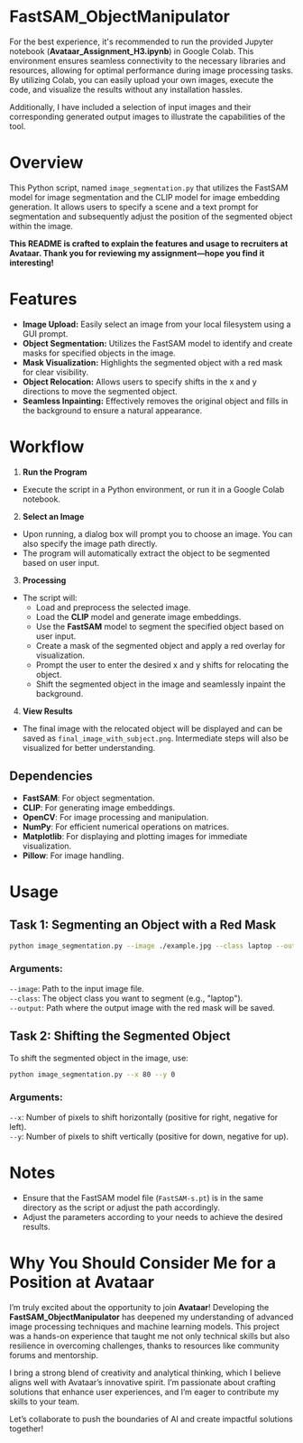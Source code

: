 # FastSAM_ObjectManipulator
For the best experience, it's recommended to run the provided Jupyter notebook (__Avataar_Assignment_H3.ipynb__) in Google Colab. This environment ensures seamless connectivity to the necessary libraries and resources, allowing for optimal performance during image processing tasks. By utilizing Colab, you can easily upload your own images, execute the code, and visualize the results without any installation hassles.

Additionally, I have included a selection of input images and their corresponding generated output images to illustrate the capabilities of the tool.
# Overview
This Python script, named `image_segmentation.py` that utilizes the FastSAM model for image segmentation and the CLIP model for image embedding generation. It allows users to specify a scene and a text prompt for segmentation and subsequently adjust the position of the segmented object within the image.

__This README is crafted to explain the features and usage to recruiters at Avataar. Thank you for reviewing my assignment—hope you find it interesting!__

# Features
* __Image Upload:__ Easily select an image from your local filesystem using a GUI prompt.
* __Object Segmentation:__ Utilizes the FastSAM model to identify and create masks for specified objects in the image.
* __Mask Visualization:__ Highlights the segmented object with a red mask for clear visibility.
* __Object Relocation:__ Allows users to specify shifts in the x and y directions to move the segmented object.
* __Seamless Inpainting:__ Effectively removes the original object and fills in the background to ensure a natural appearance.

# Workflow
1. __Run the Program__
  * Execute the script in a Python environment, or run it in a Google Colab notebook.
2. __Select an Image__
  * Upon running, a dialog box will prompt you to choose an image. You can also specify the image path directly.
  * The program will automatically extract the object to be segmented based on user input.
3. __Processing__
  * The script will:
    * Load and preprocess the selected image.
    * Load the __CLIP__ model and generate image embeddings.
    * Use the __FastSAM__ model to segment the specified object based on user input.
    * Create a mask of the segmented object and apply a red overlay for visualization.
    * Prompt the user to enter the desired x and y shifts for relocating the object.
    * Shift the segmented object in the image and seamlessly inpaint the background.
4. __View Results__
  * The final image with the relocated object will be displayed and can be saved as ``final_image_with_subject.png``. Intermediate steps will also be visualized for better understanding.

## Dependencies
* __FastSAM__: For object segmentation.
* __CLIP__: For generating image embeddings.
* __OpenCV__: For image processing and manipulation.
* __NumPy__: For efficient numerical operations on matrices.
* __Matplotlib__: For displaying and plotting images for immediate visualization.
* __Pillow__: For image handling.

# Usage
## Task 1: Segmenting an Object with a Red Mask
```bash
python image_segmentation.py --image ./example.jpg --class laptop --output ./generated.png
```
### Arguments:
`--image`: Path to the input image file.\
`--class`: The object class you want to segment (e.g., "laptop").\
`--output`: Path where the output image with the red mask will be saved.

## Task 2: Shifting the Segmented Object
To shift the segmented object in the image, use:
```bash
python image_segmentation.py --x 80 --y 0
```
### Arguments:
`--x`: Number of pixels to shift horizontally (positive for right, negative for left).\
`--y`: Number of pixels to shift vertically (positive for down, negative for up).

# Notes
  * Ensure that the FastSAM model file (``FastSAM-s.pt``) is in the same directory as the script or adjust the path accordingly.
  * Adjust the parameters according to your needs to achieve the desired results.

# Why You Should Consider Me for a Position at Avataar 
I’m truly excited about the opportunity to join __Avataar__! Developing the __FastSAM_ObjectManipulator__ has deepened my understanding of advanced image processing techniques and machine learning models. This project was a hands-on experience that taught me not only technical skills but also resilience in overcoming challenges, thanks to resources like community forums and mentorship.

I bring a strong blend of creativity and analytical thinking, which I believe aligns well with Avataar’s innovative spirit. I’m passionate about crafting solutions that enhance user experiences, and I’m eager to contribute my skills to your team.

Let’s collaborate to push the boundaries of AI and create impactful solutions together!
